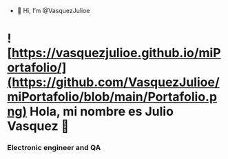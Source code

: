 - 👋 Hi, I’m @VasquezJulioe
# ![https://vasquezjulioe.github.io/miPortafolio/](https://github.com/VasquezJulioe/miPortafolio/blob/main/Portafolio.png) Hola, mi nombre es Julio Vasquez 👋
### Electronic engineer and QA
